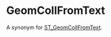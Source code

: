 # GeomCollFromText

A synonym for [ST_GeomCollFromText](/sql-statements-structure/geographic-geometric-features/wkt/st_geomcollfromtext/).